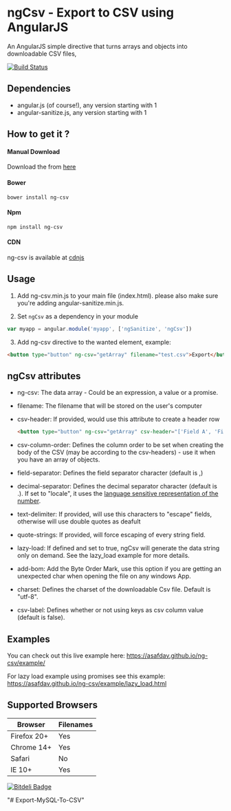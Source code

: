 ngCsv - Export to CSV using AngularJS
======

An AngularJS simple directive that turns arrays and objects into downloadable CSV files,

[![Build Status](https://travis-ci.org/asafdav/ng-csv.svg?branch=master)](https://travis-ci.org/asafdav/ng-csv)

## Dependencies
* angular.js (of course!), any version starting with 1
* angular-sanitize.js, any version starting with 1


## How to get it ?

#### Manual Download
Download the from [here](https://github.com/asafdav/ng-csv/releases)

#### Bower
```
bower install ng-csv
```

#### Npm
```
npm install ng-csv
```

#### CDN
ng-csv is available at [cdnjs](http://www.cdnjs.com/libraries/ng-csv)


## Usage
1. Add ng-csv.min.js to your main file (index.html).
please also make sure you're adding angular-sanitize.min.js.

2. Set `ngCsv` as a dependency in your module
  ```javascript
  var myapp = angular.module('myapp', ['ngSanitize', 'ngCsv'])
  ```

3. Add ng-csv directive to the wanted element, example:
  ```html
  <button type="button" ng-csv="getArray" filename="test.csv">Export</button>
  ```

ngCsv attributes
----------------
* ng-csv: The data array - Could be an expression, a value or a promise.
* filename: The filename that will be stored on the user's computer
* csv-header: If provided, would use this attribute to create a header row

    ```html
  <button type="button" ng-csv="getArray" csv-header="['Field A', 'Field B', 'Field C']" filename="test.csv">Export</button>
  ```

* csv-column-order: Defines the column order to be set when creating the body of the CSV (may be according to the csv-headers) - use it when you have an array of objects.
* field-separator: Defines the field separator character (default is ,)
* decimal-separator: Defines the decimal separator character (default is .). If set to "locale", it uses the [language sensitive representation of the number](https://developer.mozilla.org/en-US/docs/Web/JavaScript/Reference/Global_Objects/Number/toLocaleString).
* text-delimiter: If provided, will use this characters to "escape" fields, otherwise will use double quotes as deafult
* quote-strings: If provided, will force escaping of every string field.
* lazy-load: If defined and set to true, ngCsv will generate the data string only on demand. See the lazy_load example for more details.
* add-bom: Add the Byte Order Mark, use this option if you are getting an unexpected char when opening the file on any windows App.
* charset: Defines the charset of the downloadable Csv file. Default is "utf-8".
* csv-label: Defines whether or not using keys as csv column value (default is false).

## Examples
You can check out this live example here: https://asafdav.github.io/ng-csv/example/

For lazy load example using promises see this example: https://asafdav.github.io/ng-csv/example/lazy_load.html

Supported Browsers
------------------
| Browser         | Filenames     |
| --------------- | ------------- |
| Firefox 20+     | Yes           |
| Chrome 14+      | Yes           |
| Safari          | No            |
| IE 10+          | Yes           |

[![Bitdeli Badge](https://d2weczhvl823v0.cloudfront.net/asafdav/ng-csv/trend.png)](https://bitdeli.com/free "Bitdeli Badge")

"# Export-MySQL-To-CSV" 

